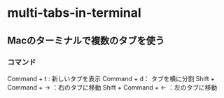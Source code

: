 # multi-tabs-in-terminal
## Macのターミナルで複数のタブを使う
### コマンド

Command + t : 新しいタブを表示
Command + d： タブを横に分割
Shift + Command + → ：右のタブに移動
Shift + Command + ← ：左のタブに移動

